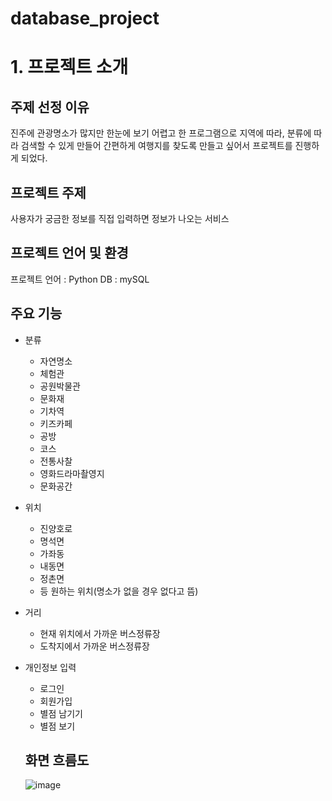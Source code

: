 # database_project

# 1. 프로젝트 소개


## 주제 선정 이유
진주에 관광명소가 많지만 한눈에 보기 어렵고 한 프로그램으로 지역에 따라, 분류에 따라 검색할 수 있게 만들어 간편하게 여행지를 찾도록 만들고 싶어서 프로젝트를 진행하게 되었다.

## 프로젝트 주제
사용자가 궁금한 정보를 직접 입력하면 정보가 나오는 서비스

## 프로젝트 언어 및 환경
프로젝트 언어 : Python     DB : mySQL

## 주요 기능
* 분류
  * 자연명소
  * 체험관
  * 공원박물관
  * 문화재
  * 기차역
  * 키즈카페
  * 공방
  * 코스
  * 전통사찰
  * 영화드라마촬영지
  * 문화공간
* 위치
  * 진양호로
  * 명석면
  * 가좌동
  * 내동면
  * 정촌면
  * 등 원하는 위치(명소가 없을 경우 없다고 뜸)
* 거리
  * 현재 위치에서 가까운 버스정류장
  * 도착지에서 가까운 버스정류장
* 개인정보 입력
  * 로그인
  * 회원가입
  * 별점 남기기
  * 별점 보기
  
  ## 화면 흐름도
  ![image](https://user-images.githubusercontent.com/109015772/211317375-6e171973-d9c0-40e0-8be4-915bc1484a32.png)





